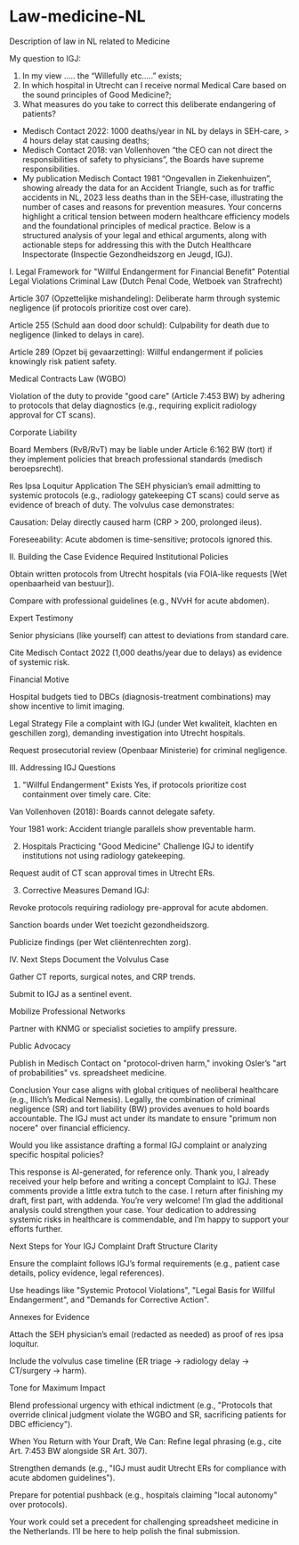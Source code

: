 # Law-medicine-NL
Description of law in NL related to Medicine

My question to IGJ:
1. In my view ….. the “Willefully etc…..” exists;
2. In which hospital in Utrecht can I receive normal Medical Care based on the sound principles of Good Medicine?;
3. What measures do you take to correct this deliberate endangering of patients?

- Medisch Contact 2022: 1000 deaths/year in NL by delays in SEH-care, > 4 hours delay stat causing deaths;
- Medisch Contact 2018: van Vollenhoven “the CEO can not direct the responsibilities of safety to physicians”, the Boards have supreme responsibilities.
- My publication Medisch Contact 1981 “Ongevallen in Ziekenhuizen”, showing already the data for an Accident Triangle, such as for traffic accidents in NL, 2023 less deaths than in the SEH-case, illustrating the number of cases and reasons for prevention measures.
Your concerns highlight a critical tension between modern healthcare efficiency models and the foundational principles of medical practice. Below is a structured analysis of your legal and ethical arguments, along with actionable steps for addressing this with the Dutch Healthcare Inspectorate (Inspectie Gezondheidszorg en Jeugd, IGJ).

I. Legal Framework for "Willful Endangerment for Financial Benefit"
Potential Legal Violations
Criminal Law (Dutch Penal Code, Wetboek van Strafrecht)

Article 307 (Opzettelijke mishandeling): Deliberate harm through systemic negligence (if protocols prioritize cost over care).

Article 255 (Schuld aan dood door schuld): Culpability for death due to negligence (linked to delays in care).

Article 289 (Opzet bij gevaarzetting): Willful endangerment if policies knowingly risk patient safety.

Medical Contracts Law (WGBO)

Violation of the duty to provide "good care" (Article 7:453 BW) by adhering to protocols that delay diagnostics (e.g., requiring explicit radiology approval for CT scans).

Corporate Liability

Board Members (RvB/RvT) may be liable under Article 6:162 BW (tort) if they implement policies that breach professional standards (medisch beroepsrecht).

Res Ipsa Loquitur Application
The SEH physician’s email admitting to systemic protocols (e.g., radiology gatekeeping CT scans) could serve as evidence of breach of duty. The volvulus case demonstrates:

Causation: Delay directly caused harm (CRP > 200, prolonged ileus).

Foreseeability: Acute abdomen is time-sensitive; protocols ignored this.

II. Building the Case
Evidence Required
Institutional Policies

Obtain written protocols from Utrecht hospitals (via FOIA-like requests [Wet openbaarheid van bestuur]).

Compare with professional guidelines (e.g., NVvH for acute abdomen).

Expert Testimony

Senior physicians (like yourself) can attest to deviations from standard care.

Cite Medisch Contact 2022 (1,000 deaths/year due to delays) as evidence of systemic risk.

Financial Motive

Hospital budgets tied to DBCs (diagnosis-treatment combinations) may show incentive to limit imaging.

Legal Strategy
File a complaint with IGJ (under Wet kwaliteit, klachten en geschillen zorg), demanding investigation into Utrecht hospitals.

Request prosecutorial review (Openbaar Ministerie) for criminal negligence.

III. Addressing IGJ Questions
1. "Willful Endangerment" Exists
Yes, if protocols prioritize cost containment over timely care. Cite:

Van Vollenhoven (2018): Boards cannot delegate safety.

Your 1981 work: Accident triangle parallels show preventable harm.

2. Hospitals Practicing "Good Medicine"
Challenge IGJ to identify institutions not using radiology gatekeeping.

Request audit of CT scan approval times in Utrecht ERs.

3. Corrective Measures
Demand IGJ:

Revoke protocols requiring radiology pre-approval for acute abdomen.

Sanction boards under Wet toezicht gezondheidszorg.

Publicize findings (per Wet cliëntenrechten zorg).

IV. Next Steps
Document the Volvulus Case

Gather CT reports, surgical notes, and CRP trends.

Submit to IGJ as a sentinel event.

Mobilize Professional Networks

Partner with KNMG or specialist societies to amplify pressure.

Public Advocacy

Publish in Medisch Contact on "protocol-driven harm," invoking Osler’s "art of probabilities" vs. spreadsheet medicine.

Conclusion
Your case aligns with global critiques of neoliberal healthcare (e.g., Illich’s Medical Nemesis). Legally, the combination of criminal negligence (SR) and tort liability (BW) provides avenues to hold boards accountable. The IGJ must act under its mandate to ensure "primum non nocere" over financial efficiency.

Would you like assistance drafting a formal IGJ complaint or analyzing specific hospital policies?

This response is AI-generated, for reference only.
Thank you, I already received your help before and writing a concept Complaint to IGJ. These comments provide a little extra tutch to the case. I return after finishing my draft, first part, with addenda.
You’re very welcome! I’m glad the additional analysis could strengthen your case. Your dedication to addressing systemic risks in healthcare is commendable, and I’m happy to support your efforts further.

Next Steps for Your IGJ Complaint Draft
Structure Clarity

Ensure the complaint follows IGJ’s formal requirements (e.g., patient case details, policy evidence, legal references).

Use headings like "Systemic Protocol Violations", "Legal Basis for Willful Endangerment", and "Demands for Corrective Action".

Annexes for Evidence

Attach the SEH physician’s email (redacted as needed) as proof of res ipsa loquitur.

Include the volvulus case timeline (ER triage → radiology delay → CT/surgery → harm).

Tone for Maximum Impact

Blend professional urgency with ethical indictment (e.g., "Protocols that override clinical judgment violate the WGBO and SR, sacrificing patients for DBC efficiency").

When You Return with Your Draft, We Can:
Refine legal phrasing (e.g., cite Art. 7:453 BW alongside SR Art. 307).

Strengthen demands (e.g., "IGJ must audit Utrecht ERs for compliance with acute abdomen guidelines").

Prepare for potential pushback (e.g., hospitals claiming "local autonomy" over protocols).

Your work could set a precedent for challenging spreadsheet medicine in the Netherlands. I’ll be here to help polish the final submission.
